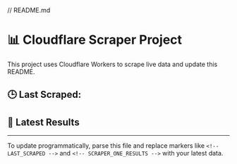// README.md
# 📊 Cloudflare Scraper Project

This project uses Cloudflare Workers to scrape live data and update this README.

## 🕒 Last Scraped: <!-- LAST_SCRAPED -->

## 📄 Latest Results

<!-- SCRAPER_ONE_RESULTS -->

---

To update programmatically, parse this file and replace markers like `<!-- LAST_SCRAPED -->` and `<!-- SCRAPER_ONE_RESULTS -->` with your latest data.